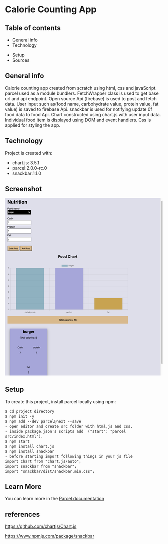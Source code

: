 # Calorie Counting App

## Table of contents

- General info
- Technology

* Setup
* Sources

## General info

Calorie counting app created from scratch using html, css and javaScript.
parcel used as a module bundlers.
FetchWrapper class is used to get base url and api endpoint.
Open source Api (firebase) is used to post and fetch data.
User input such as(food name, carbohydrate value, protein value, fat value) is saved
to firebase Api.
snackbar is used for notifying update 0f food data to food Api.
Chart constructed using chart.js with user input data.
Individual food item is displayed using DOM and event handlers.
Css is applied for styling the app.

## Technology

Project is created with:

- chart.js: 3.5.1
- parcel:2.0.0-rc.0
- snackbar:1.1.0

## Screenshot

![calorie tracker screenshot](./calorieTracker.png)

## Setup

To create this project, install parcel locally using npm:

```
$ cd project directory
$ npm init -y
$ npm add --dev parcel@next --save
- open editor and create src folder with html,js and css.
- inside package.json's scripts add  ("start": "parcel src/index.html").
$ npm start
$ npm install chart.js
$ npm install snackbar
- before starting import following things in your js file
import Chart from "chart.js/auto";
import snackbar from "snackbar";
import "snackbar/dist/snackbar.min.css";
```

## Learn More

You can learn more in the [Parcel documentation](https://parceljs.org/getting-started/webapp/)

## references

https://github.com/chartjs/Chart.js​​​​​​​

https://www.npmjs.com/package/snackbar​​​​​​​
